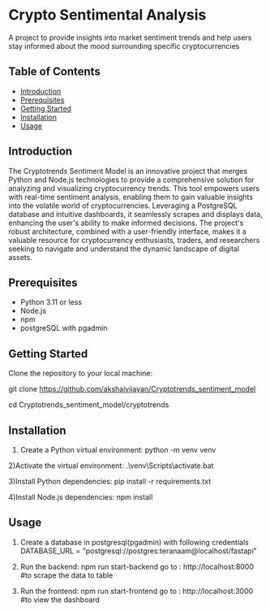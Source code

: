 # Crypto Sentimental Analysis

A project to provide insights into market sentiment trends and help users stay informed about the mood surrounding specific cryptocurrencies


## Table of Contents
- [Introduction](#introduction)
- [Prerequisites](#prerequisites)
- [Getting Started](#getting-started)
- [Installation](#installation)
- [Usage](#usage)

## Introduction

The Cryptotrends Sentiment Model is an innovative project that merges Python and Node.js technologies to provide a comprehensive solution for analyzing and visualizing cryptocurrency trends. This tool empowers users with real-time sentiment analysis, enabling them to gain valuable insights into the volatile world of cryptocurrencies. Leveraging a PostgreSQL database and intuitive dashboards, it seamlessly scrapes and displays data, enhancing the user's ability to make informed decisions. The project's robust architecture, combined with a user-friendly interface, makes it a valuable resource for cryptocurrency enthusiasts, traders, and researchers seeking to navigate and understand the dynamic landscape of digital assets.


## Prerequisites

- Python 3.11 or less
- Node.js
- npm
- postgreSQL with pgadmin

## Getting Started

Clone the repository to your local machine:

git clone https://github.com/akshaivijayan/Cryptotrends_sentiment_model

cd Cryptotrends_sentiment_model/cryptotrends

## Installation

1) Create a Python virtual environment: 
python -m venv venv

2)Activate the virtual environment:
.\venv\Scripts\activate.bat

3)Install Python dependencies:
pip install -r requirements.txt

4)Install Node.js dependencies:
npm install

## Usage

1) Create a database in postgresql(pgadmin) with following credentials
DATABASE_URL = "postgresql://postgres:teranaam@localhost/fastapi"

2) Run the backend:
npm run start-backend
go to : http://localhost:8000 #to scrape the data to table

3) Run the frontend:
npm run start-frontend
go to : http://localhost:3000 #to view the dashboard
